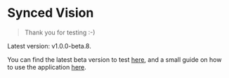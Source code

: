 # Synced Vision
> Thank you for testing :-)

Latest version: v1.0.0-beta.8.

You can find the latest beta version to test [here](https://github.com/SyncedDK/Vision/releases), and a small guide on how to use the application [here](https://github.com/SyncedDK/Vision/wiki).
